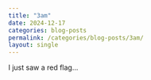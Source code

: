 ```yaml
---
title: "3am"
date: 2024-12-17
categories: blog-posts
permalink: /categories/blog-posts/3am/
layout: single
---
```

I just saw a red flag...
